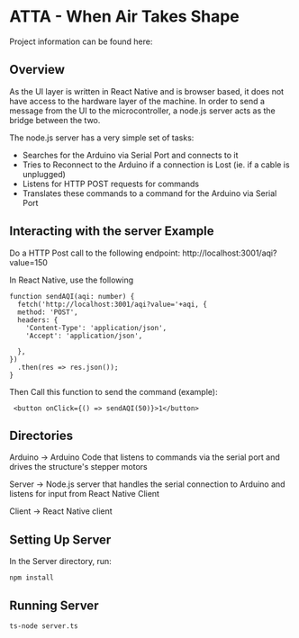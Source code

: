 # ATTA - When Air Takes Shape

Project information can be found here: 

## Overview

As the UI layer is written in React Native and is browser based, it does not have access to the hardware layer of the machine. In order to send a message from the UI to the microcontroller, a node.js server acts as the bridge between the two. 

The node.js server has a very simple set of tasks:
- Searches for the Arduino via Serial Port and connects to it
- Tries to Reconnect to the Arduino if a connection is Lost (ie. if a cable is unplugged)
- Listens for HTTP POST requests for commands
- Translates these commands to a command for the Arduino via Serial Port

## Interacting with the server Example

Do a HTTP Post call to the following endpoint:
http://localhost:3001/aqi?value=150


In React Native, use the following 
```
function sendAQI(aqi: number) {
  fetch('http://localhost:3001/aqi?value='+aqi, {
  method: 'POST',
  headers: {
    'Content-Type': 'application/json',
    'Accept': 'application/json',

  },
})
  .then(res => res.json());
}
```

Then Call this function to send the command (example):
```
 <button onClick={() => sendAQI(50)}>1</button>
```

## Directories

Arduino ->  Arduino Code that listens to commands via the serial port and drives the structure's stepper motors

Server -> Node.js server that handles the serial connection to Arduino and listens for input from React Native Client

Client -> React Native client


## Setting Up Server

In the Server directory, run:
```
npm install
```

## Running Server
```
ts-node server.ts
```


